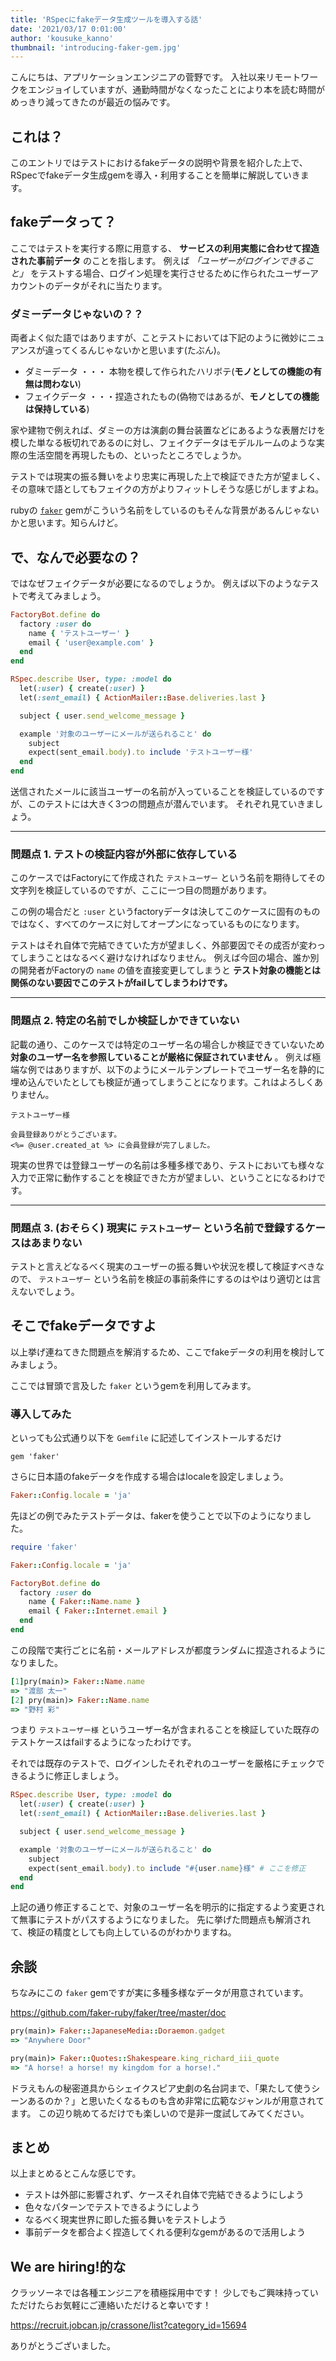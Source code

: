 ```yaml
---
title: 'RSpecにfakeデータ生成ツールを導入する話'
date: '2021/03/17 0:01:00'
author: 'kousuke_kanno'
thumbnail: 'introducing-faker-gem.jpg'
---
```


こんにちは、アプリケーションエンジニアの菅野です。
入社以来リモートワークをエンジョイしていますが、通勤時間がなくなったことにより本を読む時間がめっきり減ってきたのが最近の悩みです。

## これは？

このエントリではテストにおけるfakeデータの説明や背景を紹介した上で、RSpecでfakeデータ生成gemを導入・利用することを簡単に解説していきます。

## fakeデータって？

ここではテストを実行する際に用意する、 **サービスの利用実態に合わせて捏造された事前データ** のことを指します。
例えば _「ユーザーがログインできること」_ をテストする場合、ログイン処理を実行させるために作られたユーザーアカウントのデータがそれに当たります。

### ダミーデータじゃないの？？

両者よく似た語ではありますが、ことテストにおいては下記のように微妙にニュアンスが違ってくるんじゃないかと思います(たぶん)。

- ダミーデータ ・・・ 本物を模して作られたハリボテ(**モノとしての機能の有無は問わない**)
- フェイクデータ ・・・捏造されたもの(偽物ではあるが、**モノとしての機能は保持している**)

家や建物で例えれば、ダミーの方は演劇の舞台装置などにあるような表層だけを模した単なる板切れであるのに対し、フェイクデータはモデルルームのような実際の生活空間を再現したもの、といったところでしょうか。

テストでは現実の振る舞いをより忠実に再現した上で検証できた方が望ましく、その意味で語としてもフェイクの方がよりフィットしそうな感じがしますよね。

rubyの [`faker`](https://github.com/faker-ruby/faker) gemがこういう名前をしているのもそんな背景があるんじゃないかと思います。知らんけど。

## で、なんで必要なの？

ではなぜフェイクデータが必要になるのでしょうか。
例えば以下のようなテストで考えてみましょう。

```ruby
FactoryBot.define do
  factory :user do
    name { 'テストユーザー' }
    email { 'user@example.com' }
  end
end

RSpec.describe User, type: :model do
  let(:user) { create(:user) }
  let(:sent_email) { ActionMailer::Base.deliveries.last }

  subject { user.send_welcome_message }

  example '対象のユーザーにメールが送られること' do
    subject
    expect(sent_email.body).to include 'テストユーザー様'
  end
end
```

送信されたメールに該当ユーザーの名前が入っていることを検証しているのですが、このテストには大きく3つの問題点が潜んでいます。
それぞれ見ていきましょう。

---

### 問題点 1. テストの検証内容が外部に依存している

このケースではFactoryにて作成された `テストユーザー` という名前を期待してその文字列を検証しているのですが、ここに一つ目の問題があります。

この例の場合だと `:user` というfactoryデータは決してこのケースに固有のものではなく、すべてのケースに対してオープンになっているものになります。

テストはそれ自体で完結できていた方が望ましく、外部要因でその成否が変わってしまうことはなるべく避けなければなりません。
例えば今回の場合、誰か別の開発者がFactoryの `name` の値を直接変更してしまうと **テスト対象の機能とは関係のない要因でこのテストがfailしてしまうわけです。**

---

### 問題点 2. 特定の名前でしか検証しかできていない

記載の通り、このケースでは特定のユーザー名の場合しか検証できていないため **対象のユーザー名を参照していることが厳格に保証されていません** 。
例えば極端な例ではありますが、以下のようにメールテンプレートでユーザー名を静的に埋め込んでいたとしても検証が通ってしまうことになります。これはよろしくありません。

```erb
テストユーザー様

会員登録ありがとうございます。
<%= @user.created_at %> に会員登録が完了しました。
```

現実の世界では登録ユーザーの名前は多種多様であり、テストにおいても様々な入力で正常に動作することを検証できた方が望ましい、ということになるわけです。

---

### 問題点 3. (おそらく) 現実に `テストユーザー` という名前で登録するケースはあまりない

テストと言えどなるべく現実のユーザーの振る舞いや状況を模して検証すべきなので、 `テストユーザー` という名前を検証の事前条件にするのはやはり適切とは言えないでしょう。

## そこでfakeデータですよ

以上挙げ連ねてきた問題点を解消するため、ここでfakeデータの利用を検討してみましょう。

ここでは冒頭で言及した `faker` というgemを利用してみます。

### 導入してみた

といっても公式通り以下を `Gemfile` に記述してインストールするだけ

`gem 'faker'`

さらに日本語のfakeデータを作成する場合はlocaleを設定しましょう。

```ruby
Faker::Config.locale = 'ja'
```

先ほどの例でみたテストデータは、fakerを使うことで以下のようになりました。

```ruby
require 'faker'

Faker::Config.locale = 'ja'

FactoryBot.define do
  factory :user do
    name { Faker::Name.name }
    email { Faker::Internet.email }
  end
end
```

この段階で実行ごとに名前・メールアドレスが都度ランダムに捏造されるようになりました。

```ruby
[1]pry(main)> Faker::Name.name
=> "渡部 太一"
[2] pry(main)> Faker::Name.name
=> "野村 彩" 
```

つまり `テストユーザー様` というユーザー名が含まれることを検証していた既存のテストケースはfailするようになったわけです。

それでは既存のテストで、ログインしたそれぞれのユーザーを厳格にチェックできるように修正しましょう。

```ruby
RSpec.describe User, type: :model do
  let(:user) { create(:user) }
  let(:sent_email) { ActionMailer::Base.deliveries.last }

  subject { user.send_welcome_message }

  example '対象のユーザーにメールが送られること' do
    subject
    expect(sent_email.body).to include "#{user.name}様" # ここを修正
  end
end
```

上記の通り修正することで、対象のユーザー名を明示的に指定するよう変更されて無事にテストがパスするようになりました。
先に挙げた問題点も解消されて、検証の精度としても向上しているのがわかりますね。

## 余談

ちなみにこの `faker` gemですが実に多種多様なデータが用意されています。

https://github.com/faker-ruby/faker/tree/master/doc

```ruby
pry(main)> Faker::JapaneseMedia::Doraemon.gadget
=> "Anywhere Door"
```

```ruby
pry(main)> Faker::Quotes::Shakespeare.king_richard_iii_quote
=> "A horse! a horse! my kingdom for a horse!."
```

ドラえもんの秘密道具からシェイクスピア史劇の名台詞まで、「果たして使うシーンあるのか？」と思いたくなるものも含め非常に広範なジャンルが用意されてます。
この辺り眺めてるだけでも楽しいので是非一度試してみてください。

## まとめ

以上まとめるとこんな感じです。

- テストは外部に影響されず、ケースそれ自体で完結できるようにしよう
- 色々なパターンでテストできるようにしよう
- なるべく現実世界に即した振る舞いをテストしよう
- 事前データを都合よく捏造してくれる便利なgemがあるので活用しよう

## We are hiring!的な

クラッソーネでは各種エンジニアを積極採用中です！
少しでもご興味持っていただけたらお気軽にご連絡いただけると幸いです！

https://recruit.jobcan.jp/crassone/list?category_id=15694

ありがとうございました。
